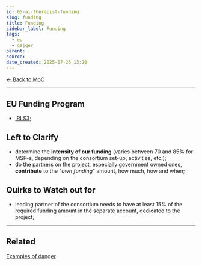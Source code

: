 ```yaml
---
id: 05-ai-therapist-funding
slug: funding
title: Funding
sidebar_label: Funding
tags:
  - eu
  - gajger
parent: 
source: 
date_created: 2025-07-26 13:20
---
```

[← Back to MoC](./index.md)

---
## EU Funding Program

- [IRI S3](https://eufondovi.gov.hr/poziv/?id=23d4b78c-ac5a-480b-908e-362f39fe8992);

## Left to Clarify

- determine the **intensity of our funding** (varies between 70 and 85% for MSP-s, depending on the consortium set-up, activities, etc.);
- do the partners on the project, especially government owned ones, **contribute** to the "*own funding*" amount, how much, how and when;

## Quirks to Watch out for

- leading partner of the consortium needs to have at least 15% of the required funding amount in the separate account, dedicated to the project;

---
## Related
[Examples of danger](99-ai-therapist-examples-dangers.md)